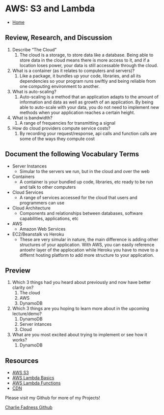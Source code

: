 # AWS: S3 and Lambda

- [Home](https://fadnesscharlie.github.io/reading-notes/401/)

## Review, Research, and Discussion

1. Describe “The Cloud”
   1. The cloud is a storage, to store data like a database. Being able to store data in the cloud means there is more access to it, and if a location loses power, your data is still accessable through the cloud.
2. What is a container (as it relates to computers and servers)?
   1. Like a package, it bundles up your code, libraries, and all its dependencies so your program runs swiftly and being reliable from one computing environment to another.
3. What is auto-scaling?
   1. Auto-scaling is a method that an application adapts to the amount of information and data as well as growth of an application. By being able to auto-scale with your data, you do not need to implement new methods when your application reaches a certain height.
4. What is bandwidth?
   1. A range of frequencies for transmitting a signal
5. How do cloud providers compute service costs?
   1. By recording your request/response, api calls and function calls are some of the ways they compute cost

## Document the following Vocabulary Terms

- Server Instances
  - Simular to the servers we run, but in the cloud and over the web
- Containers
  - A container is your bundled up code, libraries, etc ready to be run and talk to other computers
- Cloud Services
  - A range of services accessed for the cloud that users and programmers can use
- Cloud Architecture
  - Components and relationships between databases, software capabilities, applications, etc
- AWS
  - Amazon Web Services
- EC2/Beanstalk vs Heroku
  - These are very simular in nature, the main difference is adding other structures of your application. With AWS, you can easily reference antoehr layer of the applocation while Heroku you have to move to a differnt hosting platform to add more structure to your application.

## Preview

1. Which 3 things had you heard about previously and now have better clarity on?
   1. The cloud
   2. AWS
   3. DynamoDB
2. Which 3 things are you hoping to learn more about in the upcoming lecture/demo?
   1. DynamoDB
   2. Server intances
   3. Cloud
3. What are you most excited about trying to implement or see how it works?
   1. DynamoDB

## Resources

- [AWS S3](https://aws.amazon.com/s3/)
- [AWS Lambda Basics](https://www.serverless.com/aws-lambda)
- [AWS Lambda Functions](https://aws.amazon.com/lambda/)
- [CDN](https://cyberhoot.com/cybrary/content-delivery-network-cdn/)

Please visit my Github for more of my Projects!

[Charlie Fadness Github](https://github.com/fadnesscharlie)
